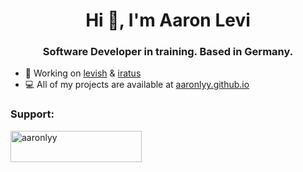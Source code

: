 <h1 align="center">Hi 🖤, I'm Aaron Levi</h1>
<h3 align="center">Software Developer in training. Based in Germany.</h3>

<!--- <img align="center">[![My GitHub Stats](https://github-readme-stats.vercel.app/api/?username=aaronlyy&count_private=true&theme=tokyonight&showicons=true)]()</img> --->

- 🔭 Working on [levish](https://github.com/aaronlyy/levish) & [iratus](https://github.com/aaronlyy/iratus)
- 💻 All of my projects are available at [aaronlyy.github.io](https://aaronlyy.github.io)

<h3 align="left">Support:</h3>
<p><a href="https://www.buymeacoffee.com/aaronlyy"> <img align="left" src="https://cdn.buymeacoffee.com/buttons/v2/default-yellow.png" height="50" width="210" alt="aaronlyy" /></a></p><br><br>
